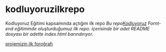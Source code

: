 # kodluyoruzilkrepo
Kodluyoruz Eğitimi kapsamında açtığım ilk repo
*Bu repo[Kodluyoruz](https://www.kodluyoruz.org/) Fornt-end eğitiminde oluşturduğumuz ilk repo.
içerisinde bir adet README dosyası bir adette index.html barındırıyor.*

[projemizin ilk foroğrafı](https://picsum.photos/200/300)
